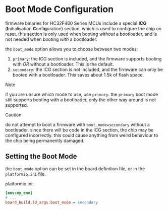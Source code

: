 # Boot Mode Configuration

firmware binaries for HC32F460 Series MCUs include a special **ICG** (**I**nitialisation **C**onfi**g**uration) section, which is used to configure the chip on reset.
this section is only used when booting *without* a bootloader, and is not needed when booting *with* a bootloader.

the `boot_mode` option allows you to choose between two modes:

1. `primary`: the ICG section is included, and the firmware supports booting with _OR_ without a bootloader. This is the default.
2. `secondary`: the ICG section is not included, and the firmware can only be booted with a bootloader. This saves about 1.5k of flash space.

> [!NOTE]
> if you are unsure which mode to use, use `primary`.
> the `primary` boot mode still supports booting with a bootloader, only the other way around is not supported.

> [!CAUTION]
> do not attempt to boot a firmware with `boot_mode=secondary` without a bootloader.
> since there will be code in the ICG section, the chip may be configured incorrectly.
> this could cause anything from weird behaviour to the chip being permanently damaged.


## Setting the Boot Mode

the `boot_mode` option can be set in the board definition file, or in the `platformio.ini` file.

platformio.ini:
```ini
[env:my_env]
# ...
board_build.ld_args.boot_mode = secondary
```
